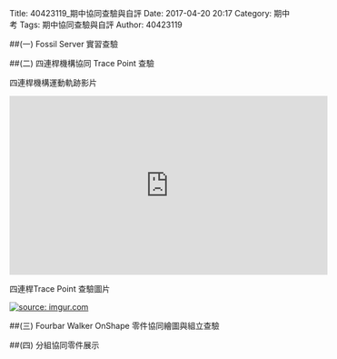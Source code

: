 Title: 40423119_期中協同查驗與自評
Date: 2017-04-20 20:17
Category: 期中考
Tags: 期中協同查驗與自評
Author: 40423119

<!-- PELICAN_END_SUMMARY -->

##(一) Fossil Server 實習查驗

##(二) 四連桿機構協同 Trace Point 查驗

四連桿機構運動軌跡影片

<iframe width="560" height="315" src="https://www.youtube.com/embed/L-fFFHDi8K4" frameborder="0" allowfullscreen></iframe>

四連桿Trace Point 查驗圖片

<a href="http://imgur.com/JwX2PjC"><img src="http://i.imgur.com/JwX2PjC.png" title="source: imgur.com" /></a>

##(三) Fourbar Walker OnShape 零件協同繪圖與組立查驗

##(四) 分組協同零件展示